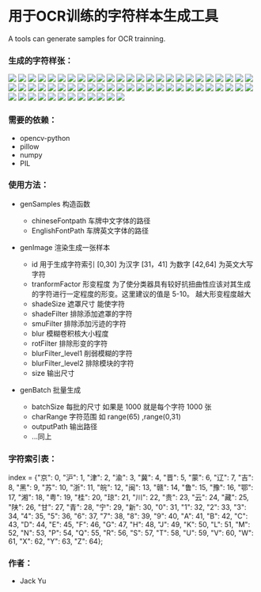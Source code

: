 # 用于OCR训练的字符样本生成工具
A tools can generate samples for OCR trainning.

### 生成的字符样张：
![](./samples/01/04.jpg)
![](./samples/02/04.jpg)
![](./samples/03/04.jpg)
![](./samples/04/04.jpg)
![](./samples/05/04.jpg)
![](./samples/06/04.jpg)
![](./samples/08/04.jpg)
![](./samples/09/04.jpg)
![](./samples/10/04.jpg)
![](./samples/11/04.jpg)
![](./samples/12/04.jpg)
![](./samples/13/04.jpg)
![](./samples/15/04.jpg)
![](./samples/16/04.jpg)
![](./samples/17/04.jpg)
![](./samples/18/04.jpg)
![](./samples/19/04.jpg)
![](./samples/20/04.jpg)
![](./samples/21/04.jpg)
![](./samples/22/04.jpg)
![](./samples/23/04.jpg)
![](./samples/24/04.jpg)
![](./samples/25/04.jpg)
![](./samples/26/04.jpg)
![](./samples/27/04.jpg)
![](./samples/28/04.jpg)
![](./samples/29/04.jpg)
![](./samples/30/04.jpg)
![](./samples/31/04.jpg)
![](./samples/32/04.jpg)
![](./samples/33/04.jpg)
![](./samples/34/04.jpg)
![](./samples/35/04.jpg)
![](./samples/36/04.jpg)
![](./samples/37/04.jpg)
![](./samples/38/04.jpg)
![](./samples/39/04.jpg)
![](./samples/40/04.jpg)
![](./samples/41/04.jpg)
![](./samples/42/04.jpg)
![](./samples/43/04.jpg)
![](./samples/44/04.jpg)
![](./samples/45/04.jpg)
![](./samples/46/04.jpg)
![](./samples/47/04.jpg)
![](./samples/48/04.jpg)
![](./samples/49/04.jpg)
![](./samples/50/04.jpg)
![](./samples/51/04.jpg)
![](./samples/52/04.jpg)
![](./samples/53/04.jpg)
![](./samples/54/04.jpg)
![](./samples/55/04.jpg)
![](./samples/56/04.jpg)
![](./samples/57/04.jpg)
![](./samples/58/04.jpg)
![](./samples/59/04.jpg)
![](./samples/60/04.jpg)
![](./samples/61/04.jpg)
![](./samples/62/04.jpg)
![](./samples/63/04.jpg)
![](./samples/64/03.jpg)
### 需要的依赖：
+ opencv-python
+ pillow
+ numpy
+ PIL

### 使用方法：
+ genSamples 构造函数
	+ chineseFontpath 车牌中文字体的路径
	+ EnglishFontPath 车牌英文字体的路径

+ genImage 渲染生成一张样本
	+ id 用于生成字符索引 [0,30] 为汉字 [31，41] 为数字 [42,64] 为英文大写字符
	+ tranformFactor 形变程度 为了使分类器具有较好抗扭曲性应该对其生成的字符进行一定程度的形变。这里建议的值是  5-10。 越大形变程度越大
	+ shadeSize 遮罩尺寸 能使字符
	+ shadeFilter 排除添加遮罩的字符
	+ smuFilter 排除添加污迹的字符
	+ blur 模糊卷积核大小程度
	+ rotFilter 排除形变的字符
	+ blurFilter_level1 削弱模糊的字符
	+ blurFilter_level2 排除模块的字符
	+ size 输出尺寸
	
+ genBatch 批量生成
	+ batchSize 每批的尺寸 如果是 1000 就是每个字符 1000 张
	+ charRange 字符范围 如 range(65) ,range(0,31)
	+ outputPath 输出路径
	+ ...同上

### 字符索引表：
index = {"京": 0, "沪": 1, "津": 2, "渝": 3, "冀": 4, "晋": 5, "蒙": 6, "辽": 7, "吉": 8, "黑": 9, "苏": 10, "浙": 11, "皖": 12,
         "闽": 13, "赣": 14, "鲁": 15, "豫": 16, "鄂": 17, "湘": 18, "粤": 19, "桂": 20, "琼": 21, "川": 22, "贵": 23, "云": 24,
         "藏": 25, "陕": 26, "甘": 27, "青": 28, "宁": 29, "新": 30, "0": 31, "1": 32, "2": 33, "3": 34, "4": 35, "5": 36,
         "6": 37, "7": 38, "8": 39, "9": 40, "A": 41, "B": 42, "C": 43, "D": 44, "E": 45, "F": 46, "G": 47, "H": 48,
         "J": 49, "K": 50, "L": 51, "M": 52, "N": 53, "P": 54, "Q": 55, "R": 56, "S": 57, "T": 58, "U": 59, "V": 60,
         "W": 61, "X": 62, "Y": 63, "Z": 64};
         
### 作者：
+ Jack Yu

